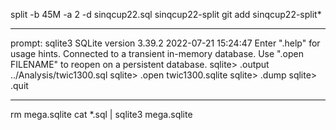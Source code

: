 
split -b 45M  -a 2 -d  sinqcup22.sql  sinqcup22-split
git add sinqcup22-split*

-----

prompt: sqlite3
SQLite version 3.39.2 2022-07-21 15:24:47
Enter ".help" for usage hints.
Connected to a transient in-memory database.
Use ".open FILENAME" to reopen on a persistent database.
sqlite> .output ../Analysis/twic1300.sql
sqlite> .open twic1300.sqlite
sqlite> .dump
sqlite> .quit

-----

rm mega.sqlite
cat *.sql | sqlite3 mega.sqlite
